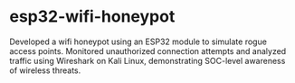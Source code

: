 # esp32-wifi-honeypot
Developed a wifi honeypot using an ESP32 module to simulate rogue access points. Monitored unauthorized connection attempts and analyzed traffic using Wireshark on Kali Linux, demonstrating SOC-level awareness of wireless threats.
